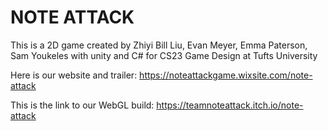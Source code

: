 # NOTE ATTACK
This is a 2D game created by Zhiyi Bill Liu, Evan Meyer, Emma Paterson, Sam Youkeles with unity and C# for CS23 Game Design at Tufts University

Here is our website and trailer: https://noteattackgame.wixsite.com/note-attack

This is the link to our WebGL build: https://teamnoteattack.itch.io/note-attack

